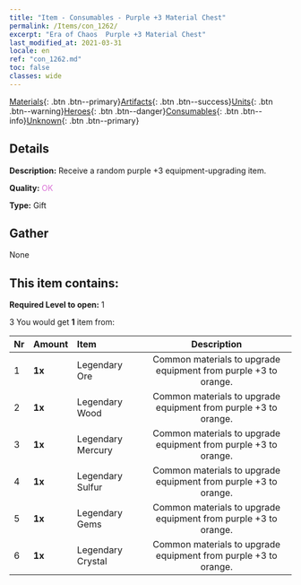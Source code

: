 ```yaml
---
title: "Item - Consumables - Purple +3 Material Chest"
permalink: /Items/con_1262/
excerpt: "Era of Chaos  Purple +3 Material Chest"
last_modified_at: 2021-03-31
locale: en
ref: "con_1262.md"
toc: false
classes: wide
---
```

 [Materials](/Items/){: .btn .btn--primary}[Artifacts](/Items/Artifacts/){: .btn .btn--success}[Units](/Items/Units/){: .btn .btn--warning}[Heroes](/Items/Heroes/){: .btn .btn--danger}[Consumables](/Items/Consumables/){: .btn .btn--info}[Unknown](/Items/Unknown/){: .btn .btn--primary}

## Details
 **Description:** Receive a random purple +3 equipment-upgrading item.

 **Quality:** <span style="color: #DA70D6">OK</span>

 **Type:** Gift

## Gather

  None

## This item contains:

 **Required Level to open:** 1

 3 You would get **1** item  from:

  | Nr | Amount |     Item    | Description |
  |:---|:-------|:------------|:-----------:|
  | 1 |  **1x** | Legendary Ore | Common materials to upgrade equipment from purple +3 to orange.  | 
  | 2 |  **1x** | Legendary Wood | Common materials to upgrade equipment from purple +3 to orange.  | 
  | 3 |  **1x** | Legendary Mercury | Common materials to upgrade equipment from purple +3 to orange.  | 
  | 4 |  **1x** | Legendary Sulfur | Common materials to upgrade equipment from purple +3 to orange.  | 
  | 5 |  **1x** | Legendary Gems | Common materials to upgrade equipment from purple +3 to orange.  | 
  | 6 |  **1x** | Legendary Crystal | Common materials to upgrade equipment from purple +3 to orange.  | 
